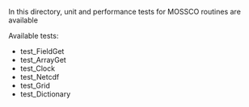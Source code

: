 In this directory, unit and performance tests for MOSSCO routines are available

Available tests:
 * test_FieldGet
 * test_ArrayGet
 * test_Clock
 * test_Netcdf
 * test_Grid
 * test_Dictionary
